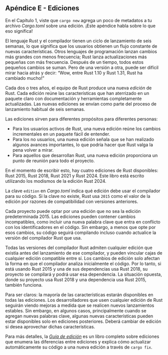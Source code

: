 ## Apéndice E - Ediciones

En el Capítulo 1, viste que `cargo new` agrega un poco de metadatos a tu archivo
*Cargo.toml* sobre una edición. ¡Este apéndice habla sobre lo que eso significa!

El lenguaje Rust y el compilador tienen un ciclo de lanzamiento de seis semanas,
lo que significa que los usuarios obtienen un flujo constante de nuevas
características. Otros lenguajes de programación lanzan cambios más grandes con
menos frecuencia; Rust lanza actualizaciones más pequeñas con más frecuencia.
Después de un tiempo, todos estos pequeños cambios se suman. Pero de una
versión a otra, puede ser difícil mirar hacia atrás y decir: “Wow, entre Rust
1.10 y Rust 1.31, Rust ha cambiado mucho!”

Cada dos o tres años, el equipo de Rust produce una nueva *edición* de Rust.
Cada edición reúne las características que han aterrizado en un paquete claro
con documentación y herramientas completamente actualizadas. Las nuevas
ediciones se envían como parte del proceso de lanzamiento habitual de seis
semanas.

Las ediciones sirven para diferentes propósitos para diferentes personas:

* Para los usuarios activos de Rust, una nueva edición reúne los cambios
  incrementales en un paquete fácil de entender.
* Para los no usuarios, una nueva edición señala que se han realizado algunos
  avances importantes, lo que podría hacer que Rust valga la pena volver a
  mirar.
* Para aquellos que desarrollan Rust, una nueva edición proporciona un punto de
  reunión para todo el proyecto.

En el momento de escribir esto, hay cuatro ediciones de Rust disponibles: Rust
2015, Rust 2018, Rust 2021 y Rust 2024. Este libro está escrito utilizando los
modismos de la edición Rust 2024.

La clave `edition` en *Cargo.toml* indica qué edición debe usar el compilador
para su código. Si la clave no existe, Rust usa `2015` como el valor de la
edición por razones de compatibilidad con versiones anteriores.

Cada proyecto puede optar por una edición que no sea la edición predeterminada
2015. Las ediciones pueden contener cambios incompatibles, como incluir una
nueva palabra clave que entra en conflicto con los identificadores en el código.
Sin embargo, a menos que opte por esos cambios, su código seguirá compilando
incluso cuando actualice la versión del compilador Rust que usa.

Todas las versiones del compilador Rust admiten cualquier edición que existía
antes del lanzamiento de ese compilador, y pueden vincular cajas de cualquier
edición compatible entre sí. Los cambios de edición solo afectan la forma en
que el compilador analiza inicialmente el código. Por lo tanto, si está usando
Rust 2015 y una de sus dependencias usa Rust 2018, su proyecto se compilará y
podrá usar esa dependencia. La situación opuesta, donde su proyecto usa Rust
2018 y una dependencia usa Rust 2015, también funciona.

Para ser claros: la mayoría de las características estarán disponibles en todas
las ediciones. Los desarrolladores que usen cualquier edición de Rust seguirán
viendo mejoras a medida que se realicen nuevos lanzamientos estables. Sin
embargo, en algunos casos, principalmente cuando se agregan nuevas palabras
clave, algunas nuevas características pueden estar disponibles solo en ediciones
posteriores. Deberá cambiar de edición si desea aprovechar dichas
características.

Para más detalles, la [*Guía de edición*](https://doc.rust-lang.org/stable/edition-guide/)
es un libro completo sobre ediciones que enumera las diferencias entre ediciones
y explica cómo actualizar automáticamente su código a una nueva edición a través
de `cargo fix`.
